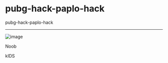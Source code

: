 # pubg-hack-paplo-hack
pubg-hack-paplo-hack

-- --

![image](https://user-images.githubusercontent.com/74623428/219903269-50bb47a5-186f-4812-8505-c6b730907722.png)

Noob

kIDS
